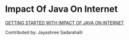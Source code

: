 # Impact Of Java On Internet
[GETTING STARTED WITH IMPACT OF JAVA ON INTERNET](https://drive.google.com/file/d/1RhV4vT-MCmZMNHJEKOvdWEhurj6vYjW9/view)


Contributed by: Jayashree Sadarahalli
